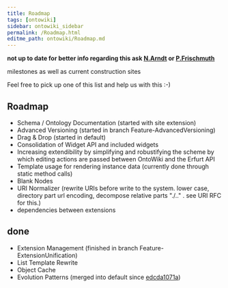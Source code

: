 ```yaml
---
title: Roadmap
tags: [ontowiki]
sidebar: ontowiki_sidebar
permalink: /Roadmap.html
editme_path: ontowiki/Roadmap.md
---
```

**not up to date for better info regarding this ask [N.Arndt](http://aksw.org/NatanaelArndt) or [P.Frischmuth](http://aksw.org/PhilippFrischmuth)**

milestones as well as current construction sites

Feel free to pick up one of this list and help us with this :-)

## Roadmap

- Schema / Ontology Documentation (started with site extension)
- Advanced Versioning (started in branch Feature-AdvancedVersioning)
- Drag & Drop (started in default)
- Consolidation of Widget API and included widgets
- Increasing extendibility by simplifying and robustifying the scheme by which editing actions are passed between OntoWiki and the Erfurt API
- Template usage for rendering instance data (currently done through static method calls)
- Blank Nodes
- URI Normalizer (rewrite URIs before write to the system. lower case, directory part url encoding, decompose relative parts "./.." . see URI RFC for this.)
- dependencies between extensions

## done

- Extension Management (finished in branch Feature-ExtensionUnification)
- List Template Rewrite
- Object Cache
- Evolution Patterns (merged into default since [edcda1071a](http://code.google.com/p/ontowiki/source/detail?r=edcda1071a1539bf09a95f01cade4c8bad354e70))
